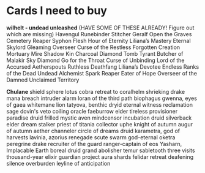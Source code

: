 Cards I need to buy
===================


**wilhelt - undead unleashed** (HAVE SOME OF THESE ALREADY! Figure out which are missing)
Havengul Runebinder
Stitcher Geralf
Open the Graves
Cemetery Reaper
Syphon Flesh
Hour of Eternity
Liliana’s Mastery
Eternal Skylord
Gleaming Overseer
Curse of the Restless
Forgotten Creation
Mortuary Mire
Shadow Kin
Charcoal Diamond
Tomb Tyrant
Butcher of Malakir
Sky Diamond
Go for the Throat
Curse of Unbinding
Lord of the Accursed
Aetherspouts
Ruthless Deathfang
Liliana’s Devotee
Endless Ranks of the Dead
Undead Alchemist
Spark Reaper
Eater of Hope
Overseer of the Damned
Unclaimed Territory

**Chulane**
shield sphere
lotus cobra
retreat to coralhelm
shrieking drake
mana breach
intruder alarm
loran of the third path
biophagus
gwenna, eyes of gaea
whitemane lion
tatyova, benthic dryid
eternal witness
reclamation sage
dovin's veto
coiling oracle
faeburrow elder
tireless provisioner
paradise druid
frilled mystic
aven mindcensor
incubation druid
silverback elder
dream stalker
priest of titania
collector uphe
knight of autumn
augur of autumn
aether channeler
circle of dreams druid
karametra, god of harvests
lavinia, azorius renegade
scute swarm
god-eternal oketra
peregrine drake
recruiter of the guard
ranger-captain of eos
Yasharn, Implacable Earth
boreal druid
grand abolisher
temur sabletooth
three visits
thousand-year elixir
guardian project
aura shards
felidar retreat
deafening silence
overburden
leyline of anticipation
